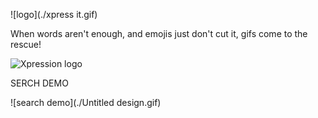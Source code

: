 ![logo](./xpress it.gif)

When words aren't enough, and emojis just don't cut it, gifs come to the rescue!

![Xpression logo](https://media.giphy.com/headers/2020-10-14-45-1602704700/ALL_THE_HALLOWEEN_BANNER_HP.gif)


SERCH DEMO

![search demo](./Untitled design.gif)

